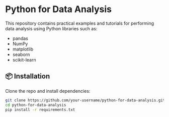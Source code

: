 # Python for Data Analysis

This repository contains practical examples and tutorials for performing data analysis using Python libraries such as:

- pandas
- NumPy
- matplotlib
- seaborn
- scikit-learn

## 📦 Installation
Clone the repo and install dependencies:
```bash
git clone https://github.com/your-username/python-for-data-analysis.git
cd python-for-data-analysis
pip install -r requirements.txt
